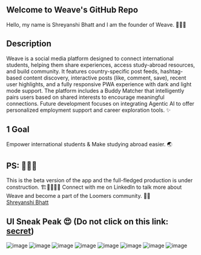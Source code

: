 ## Welcome to Weave's GitHub Repo
Hello, my name is Shreyanshi Bhatt and I am the founder of Weave. 🙋🏻‍♀️ 

## Description
Weave is a social media platform designed to connect international students, helping them share experiences, access study-abroad resources, and build community. It features country-specific post feeds, hashtag-based content discovery, interactive posts (like, comment, save), recent user highlights, and a fully responsive PWA experience with dark and light mode support. The platform includes a Buddy Matcher that intelligently pairs users based on shared interests to encourage meaningful connections. Future development focuses on integrating Agentic AI to offer personalized employment support and career exploration tools. ✨

## 1 Goal 
Empower international students & Make studying abroad easier. 🌏

## PS: 👩🏻‍💻
This is the beta version of the app and the full-fledged production is under construction. 🏗🚧👷🏻‍♀️ Connect with me on LinkedIn to talk more about Weave and become a part of the Loomers community. 🧵💙  
[Shreyanshi Bhatt](https://www.linkedin.com/in/shreyanshi-bhatt-3bab3324b/)

## UI Sneak Peak 😍 (Do not click on this link: [secret](https://weaveit.vercel.app/sign-in))

![image](https://github.com/user-attachments/assets/74052e2a-d6ea-4d72-b11a-347365102e92)
![image](https://github.com/user-attachments/assets/b9f33d60-d747-47bd-9996-0a202883da93)
![image](https://github.com/user-attachments/assets/b44e1c33-5c38-402e-bddb-2066268fa556)
![image](https://github.com/user-attachments/assets/19b3ed28-695f-41da-bc24-a383993a470a)
![image](https://github.com/user-attachments/assets/231b6f7c-4bec-4741-95e2-0a5d1977d936)
![image](https://github.com/user-attachments/assets/e6aa418f-0b5d-4620-afea-f2c72eefb5b4)
![image](https://github.com/user-attachments/assets/35c3a30c-9fc0-47b0-8591-9fdb44b8cbec)
![image](https://github.com/user-attachments/assets/f3a35961-30d1-4655-8fda-7ff73237fd6e)


